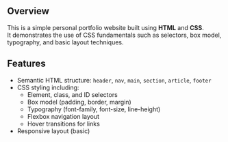 ## Overview

This is a simple personal portfolio website built using **HTML** and **CSS**.  
It demonstrates the use of CSS fundamentals such as selectors, box model, typography, and basic layout techniques.

## Features

- Semantic HTML structure: `header`, `nav`, `main`, `section`, `article`, `footer`
- CSS styling including:
  - Element, class, and ID selectors
  - Box model (padding, border, margin)
  - Typography (font-family, font-size, line-height)
  - Flexbox navigation layout
  - Hover transitions for links
- Responsive layout (basic)
